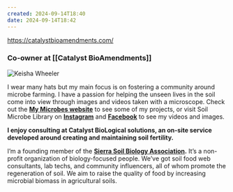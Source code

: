 ```yaml
---
created: 2024-09-14T18:40
date: 2024-09-14T18:42
---
```

https://catalystbioamendments.com/

### Co-owner at [[Catalyst BioAmendments]]

![Keisha Wheeler](https://catalystbioamendments.com/wp-content/uploads/2021/10/awww.jpg "Keisha Wheeler")

I wear many hats but my main focus is on fostering a community around microbe farming. I have a passion for helping the unseen lives in the soil come into view through images and videos taken with a microscope. Check out the **[My Microbes website](https://www.mymicrobes.org/)** to see some of my projects, or visit Soil Microbe Library on **[Instagram](https://www.instagram.com/soilmicrobelibrary/)** and [**Facebook**](https://www.facebook.com/adventurewithmicroscopes) to see my videos and images.

**I enjoy consulting at Catalyst BioLogical solutions, an on-site service developed around creating and maintaining soil fertility.**

I’m a founding member of the **[Sierra Soil Biology Association](https://sierrasoilbiologyassociation.com/).** It’s a non-profit organization of biology-focused people. We’ve got soil food web consultants, lab techs, and community influencers, all of whom promote the regeneration of soil. We aim to raise the quality of food by increasing microbial biomass in agricultural soils.